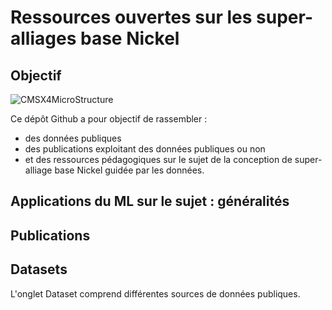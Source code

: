 # Ressources ouvertes sur les super-alliages base Nickel

## Objectif

![CMSX4MicroStructure](https://www.researchgate.net/profile/Debashis_Mukherji/publication/225384907/figure/fig1/AS:670026516426757@1536758178444/The-microstructure-of-the-single-crystalline-nickel-based-superalloy-CMSX-4-4-after.png)

Ce dépôt Github a pour objectif de rassembler :
- des données publiques
- des publications exploitant des données publiques ou non
- et des ressources pédagogiques
sur le sujet de la conception de super-alliage base Nickel guidée par les données.

## Applications du ML sur le sujet : généralités


## Publications


## Datasets

L'onglet Dataset comprend différentes sources de données publiques.
